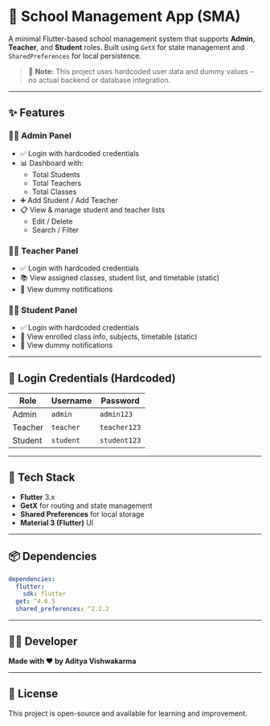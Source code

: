 # 🏫 School Management App (SMA)

A minimal Flutter-based school management system that supports **Admin**, **Teacher**, and **Student** roles. Built using `GetX` for state management and `SharedPreferences` for local persistence.

> 🚧 **Note:** This project uses hardcoded user data and dummy values – no actual backend or database integration.

---

## ✨ Features

### 👩‍💼 Admin Panel

- ✅ Login with hardcoded credentials
- 📊 Dashboard with:
  - Total Students
  - Total Teachers
  - Total Classes
- ➕ Add Student / Add Teacher
- 📋 View & manage student and teacher lists
  - Edit / Delete
  - Search / Filter

### 👨‍🏫 Teacher Panel

- ✅ Login with hardcoded credentials
- 📚 View assigned classes, student list, and timetable (static)
- 🔔 View dummy notifications

### 👨‍🎓 Student Panel

- ✅ Login with hardcoded credentials
- 📖 View enrolled class info, subjects, timetable (static)
- 🔔 View dummy notifications

---

## 🔐 Login Credentials (Hardcoded)

| Role    | Username  | Password     |
| ------- | --------- | ------------ |
| Admin   | `admin`   | `admin123`   |
| Teacher | `teacher` | `teacher123` |
| Student | `student` | `student123` |

---

## 🧰 Tech Stack

- **Flutter** 3.x
- **GetX** for routing and state management
- **Shared Preferences** for local storage
- **Material 3 (Flutter)** UI

---

## 📦 Dependencies

```yaml
dependencies:
  flutter:
    sdk: flutter
  get: ^4.6.5
  shared_preferences: ^2.2.2
```
---

## 👨‍💻 Developer

**Made with ❤️ by Aditya Vishwakarma**

---

## 🔗 License

This project is open-source and available for learning and improvement.
